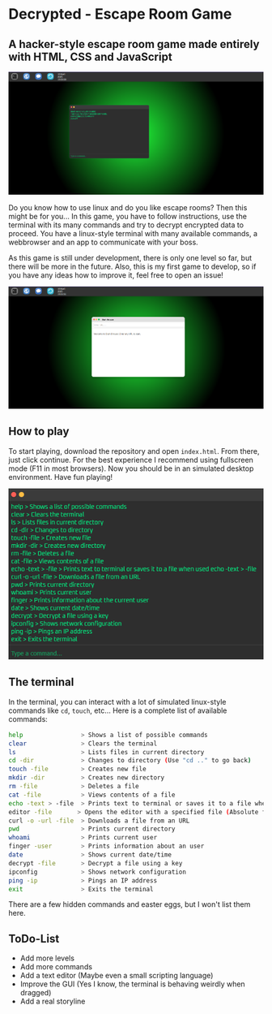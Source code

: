 # Decrypted - Escape Room Game

## A hacker-style escape room game made entirely with HTML, CSS and JavaScript

![Screenshot of the in-game desktop with the terminal opened.](media/img/screenshot1.png)

Do you know how to use linux and do you like escape rooms? Then this might be for you...
In this game, you have to follow instructions, use the terminal with its many commands and
try to decrypt encrypted data to proceed. You have a linux-style terminal with many available
commands, a webbrowser and an app to communicate with your boss.

As this game is still under development, there is only one level so far, but there will be more in the
future. Also, this is my first game to develop, so if you have any ideas how to improve it, feel free
to open an issue!

![Screenshot of the in-game desktop with the webbrowser opened.](media/img/screenshot2.png)

## How to play

To start playing, download the repository and open ```index.html```. From there, just click continue.
For the best experience I recommend using fullscreen mode (F11 in most browsers). Now you should be in
an simulated desktop environment. Have fun playing!

![The terminal with a list of usable commands.](media/img/screenshot3.png)

## The terminal

In the terminal, you can interact with a lot of simulated linux-style commands like ```cd```, ```touch```, etc...
Here is a complete list of available commands:

```bash
help                > Shows a list of possible commands
clear               > Clears the terminal
ls                  > Lists files in current directory
cd -dir             > Changes to directory (Use "cd .." to go back)
touch -file         > Creates new file
mkdir -dir          > Creates new directory
rm -file            > Deletes a file
cat -file           > Views contents of a file
echo -text > -file  > Prints text to terminal or saves it to a file when used echo -text > -file
editor -file       > Opens the editor with a specified file (Absolute filepath)
curl -o -url -file  > Downloads a file from an URL
pwd                 > Prints current directory
whoami              > Prints current user
finger -user        > Prints information about an user
date                > Shows current date/time
decrypt -file       > Decrypt a file using a key
ipconfig            > Shows network configuration
ping -ip            > Pings an IP address
exit                > Exits the terminal
```

There are a few hidden commands and easter eggs, but I won't list them here.

## ToDo-List

- Add more levels
- Add more commands
- Add a text editor (Maybe even a small scripting language)
- Improve the GUI (Yes I know, the terminal is behaving weirdly when dragged)
- Add a real storyline
